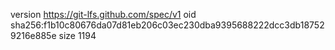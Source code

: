 version https://git-lfs.github.com/spec/v1
oid sha256:f1b10c80676da07d81eb206c03ec230dba9395688222dcc3db187529216e885e
size 1194
